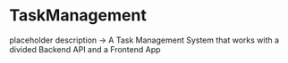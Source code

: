 # TaskManagement
placeholder description -> A Task Management System that works with a divided Backend API and a Frontend App
